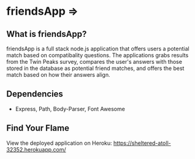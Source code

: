 # friendsApp =>
## What is friendsApp?

friendsApp is a full stack node.js application that offers users a potential match based on compatibality questions. The applications grabs results from the Twin Peaks survey, compares the user's answers with those stored in the database as potential friend matches, and offers the best match based on how their answers align. 

## Dependencies
* Express, Path, Body-Parser, Font Awesome

## Find Your Flame
View the deployed application on Heroku: https://sheltered-atoll-32352.herokuapp.com/
